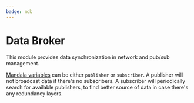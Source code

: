 ```yaml
---
badge: mdb
---
```


# Data Broker

This module provides data synchronization in network and pub/sub management.

[Mandala variables](mandala) can be either `publisher` or `subscriber`. A publisher will not broadcast data if there's no subscribers. A subscriber will periodically search for available publishers, to find better source of data in case there's any redundancy layers.
